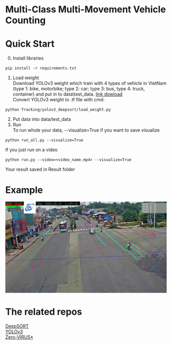 # Multi-Class Multi-Movement Vehicle Counting
# Quick Start
0. Install libraries 
```
pip install -r requirements.txt
```
1. Load weight  
Download YOLOv3 weight which train with 4 types of vehicle in VietNam (type 1: bike, motorbike; type 2: car; type 3: bus, type 4: truck, container) and put in to data\test_data. [link dowload](https://drive.google.com/file/d/1nzoJrKI2Q26GfqiCK0yJ39YQaW6Gepyp/view?usp=sharing)  
Convert YOLOv3 weight to .tf file with cmd:
```
python Tracking/yolov3_deepsort/load_weight.py
```
2. Put data into data/test_data
3. Run  
To run whole your data, --visualize=True if you want to save visualize 
```
python run_all.py --visualize=True
```
If you just run on a video
```
python run.py --video=<video_name.mp4> --visualize=True
```
Your result saved in Result folder

# Example
![Imgur](Visualize/cam_14_visualize.00_00_20_23.Still001.jpg)
# The related repos
[DeepSORT](https://github.com/theAIGuysCode/yolov3_deepsort)  
[YOLOv3](https://arxiv.org/abs/1804.02767)  
[Zero-VIRUS*](https://github.com/Lijun-Yu/zero_virus)  
